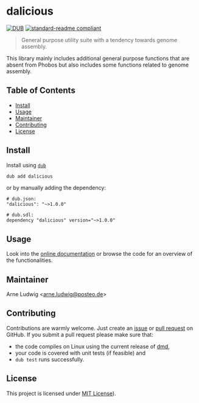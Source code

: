 dalicious
=========

[![DUB](https://img.shields.io/dub/v/dalicious?style=flat-square)](https://code.dlang.org/packages/dalicious)
[![standard-readme compliant](https://img.shields.io/badge/readme%20style-standard-brightgreen.svg?style=flat-square)](https://github.com/RichardLitt/standard-readme)

> General purpose utility suite with a tendency towards genome assembly.

This library mainly includes additional general purpose functions that are
absent from Phobos but also includes some functions related to genome assembly.


Table of Contents
-----------------

- [Install](#install)
- [Usage](#usage)
- [Maintainer](#maintainer)
- [Contributing](#contributing)
- [License](#license)


Install
--------

Install using [`dub`](https://code.dlang.org/)

```sh
dub add dalicious
```

or by manually adding the dependency:

```
# dub.json:
"dalicious": "~>1.0.0"

# dub.sdl:
dependency "dalicious" version="~>1.0.0"
```


Usage
-----

Look into the [online documentation](https://dalicious.dpldocs.info/dalicious.html)
or browse the code for an overview of the functionalities.


Maintainer
----------

Arne Ludwig &lt;<arne.ludwig@posteo.de>&gt;


Contributing
------------

Contributions are warmly welcome. Just create an [issue][gh-issues] or [pull request][gh-pr] on GitHub. If you submit a pull request please make sure that:

- the code compiles on Linux using the current release of [dmd][dmd-download],
- your code is covered with unit tests (if feasible) and
- `dub test` runs successfully.


[gh-issues]: https://github.com/a-ludi/dentist/issues
[gh-pr]: https://github.com/a-ludi/dentist/pulls
[dmd-download]: https://dlang.org/download.html#dmd


License
-------

This project is licensed under [MIT License](./LICENSE)).
